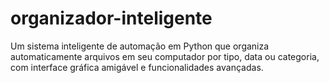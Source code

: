 # organizador-inteligente
Um sistema inteligente de automação em Python que organiza automaticamente arquivos em seu computador por tipo, data ou categoria, com interface gráfica amigável e funcionalidades avançadas.
